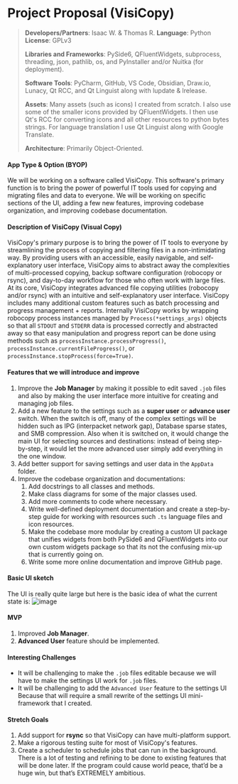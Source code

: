 # Project Proposal (VisiCopy)

> **Developers/Partners**: Isaac W. & Thomas R.
> **Language**: Python
> **License**: GPLv3
> 
> **Libraries and Frameworks**: PySide6, QFluentWidgets, subprocess, threading, json, pathlib, os, and PyInstaller and/or Nuitka (for deployment).
> 
> **Software Tools**: PyCharm, GitHub, VS Code, Obsidian, Draw.io, Lunacy, Qt RCC, and Qt Linguist along with lupdate & lrelease.
> 
> **Assets**: Many assets (such as icons) I created from scratch. I also use some of the smaller icons provided by QFluentWidgets. I then use Qt's RCC for converting icons and all other resources to python bytes strings. For language translation I use Qt Linguist along with Google Translate.
>
> **Architecture**: Primarily Object-Oriented.

#### App Type & Option (BYOP)
We will be working on a software called VisiCopy. This software's primary function is to bring the power of powerful IT tools used for copying and migrating files and data to everyone. We will be working on specific sections of the UI, adding a few new features, improving codebase organization, and improving codebase documentation.

#### Description of **VisiCopy** (Visual Copy)
VisiCopy's primary purpose is to bring the power of IT tools to everyone by streamlining the process of copying and filtering files in a non-intimidating way. By providing users with an accessible, easily navigable, and self-explanatory user interface, VisiCopy aims to abstract away the complexities of multi-processed copying, backup software configuration (robocopy or rsync), and day-to-day workflow for those who often work with large files.
At its core, VisiCopy integrates advanced file copying utilities (robocopy and/or rsync) with an intuitive and self-explanatory user interface. VisiCopy includes many additional custom features such as batch processing and progress management + reports. Internally VisiCopy works by wrapping robocopy process instances managed by `Process(*settings_args)` objects so that all `STDOUT` and `STDERR` data is processed correctly and abstracted away so that easy manipulation and progress report can be done using methods such as `processInstance.processProgress()`, `processInstance.currentFileProgress()`, or `processInstance.stopProcess(force=True)`. 

#### Features that we will introduce and improve
1. Improve the **Job Manager** by making it possible to edit saved `.job` files and also by making the user interface more intuitive for creating and managing job files.
2. Add a new feature to the settings such as a **super user** or **advance user** switch. When the switch is off, many of the complex settings will be hidden such as IPG (interpacket network gap), Database sparse states, and SMB compression. Also when it is switched on, it would change the main UI for selecting sources and destinations: instead of being step-by-step, it would let the more advanced user simply add everything in the one window.
3. Add better support for saving settings and user data in the `AppData` folder.
4. Improve the codebase organization and documentations:
	1. Add docstrings to all classes and methods.
	2. Make class diagrams for some of the major classes used.
	3. Add more comments to code where necessary.
	4. Write well-defined deployment documentation and create a step-by-step guide for working with resources such `.ts` language files and icon resources.
	5. Make the codebase more modular by creating a custom UI package that unifies widgets from both PySide6 and QFluentWidgets into our own custom widgets package so that its not the confusing mix-up that is currently going on.
	6. Write some more online documentation and improve GitHub page.


#### Basic UI sketch
The UI is really quite large but here is the basic idea of what the current state is:
![image](https://github.com/user-attachments/assets/b672d2da-01b5-4e67-a65f-79a4716a6eed)


#### MVP
1. Improved **Job Manager**.
2. **Advanced User** feature should be implemented.

#### Interesting Challenges
- It will be challenging to make the `.job` files editable because we will have to make the settings UI work for `.job` files.
- It will be challenging to add the `Advanced User` feature to the settings UI Because that will require a small rewrite of the settings UI mini-framework that I created.

#### Stretch Goals
1. Add support for **rsync** so that VisiCopy can have multi-platform support.
2. Make a rigorous testing suite for most of VisiCopy's features.
3. Create a scheduler to schedule jobs that can run in the background.
There is a lot of testing and refining to be done to existing features that will be done later. If the program could cause world peace, that’d be a huge win, but that’s EXTREMELY ambitious.
